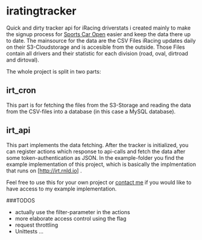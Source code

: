 # iratingtracker
Quick and dirty tracker api for iRacing driverstats i created mainly to make the signup process for [Sports Car Open](https://sportscaropen.eu) easier and keep the data there up to date.
The mainsource for the data are the CSV Files iRacing updates daily on their S3-Cloudstorage and is accesible from the outside. Those Files contain all drivers and their statistic for each division (road, oval, dirtroad and dirtoval).

The whole project is split in two parts:

## irt_cron
This part is for fetching the files from the S3-Storage and reading the data from the CSV-files into a database (in this case a MySQL database).

## irt_api
This part implements the data fetching. After the tracker is initialized, you can register actions which response to api-calls and fetch the data after some token-authentication as JSON.
In the example-folder you find the example implementation of this project, which is basically the implmentation that runs on [http://irt.rnld.io] .

Feel free to use this for your own project or [contact me](dev@ronaldg.de) if you would like to have access to my example implementation.

###TODOS
* actually use the filter-parameter in the actions
* more elaborate access control using the flag
* request throttling
* Unittests ...
